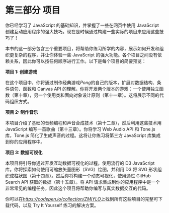

# 第三部分 项目



你已经学习了 JavaScript 的基础知识，并掌握了一些在网页中使用 JavaScript 创建互动应用程序的强大技巧。现在是时候通过构建一些实际的项目来应用这些技巧了！

本书的这一部分包含三个重要项目，将帮助你练习所学的内容，展示如何开发和组织更复杂的程序，并让你体验一些 JavaScript 的强大功能。各个项目之间没有依赖关系，因此你可以按任何顺序进行工作。以下是每个项目的简要预览：

**项目 1: 创建游戏**

在这个项目中，你将通过制作经典游戏*Pong*的自己的版本，扩展对数据结构、条件语句、函数和 Canvas API 的理解。你将开发两个版本的游戏：一个使用独立函数（第十章），另一个使用类和面向对象设计原则（第十一章）。这将展示不同的代码组织方式。

**项目 2: 制作音乐**

本项目介绍了基础的音频编程和声音合成技术（第十二章），然后利用这些技术用 JavaScript 编写一首歌曲（第十三章）。你将学习 Web Audio API 和 Tone.js 库，Tone.js 简化了生成声音的过程。这将让你练习将第三方 JavaScript 库集成到你的应用程序中。

**项目 3: 数据可视化**

本项目将引导你通过开发互动数据可视化的过程，使用流行的 D3 JavaScript 库。你将探索如何使用可缩放矢量图形（SVG）绘图，并利用 D3 将 SVG 形状组织成柱状图（第十四章）。然后你将构建一个动态可视化，使用通过 GitHub Search API 获取的数据（第十五章）。将 API 请求集成到你的应用程序中是一个非常常见的编程任务，因此这个项目将帮助你编写与真实数据交互的代码。

你可以在[*https://<wbr>codepen<wbr>.io<wbr>/collection<wbr>/ZMjYLO*](https://codepen.io/collection/ZMjYLO)上找到所有这些项目的完整可下载代码，以及 Try It Yourself 练习的解决方案。
